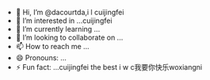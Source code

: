 - 👋 Hi, I’m @dacourtda,i l cuijingfei
- 👀 I’m interested in ...cuijingfei
- 🌱 I’m currently learning ...
- 💞️ I’m looking to collaborate on ...
- 📫 How to reach me ...
- 😄 Pronouns: ...
- ⚡ Fun fact: ...cuijingfei the best
i w c我要你快乐woxiangni
<!---everything smaller than you
dacourtda/dacourtda is a ✨ special ✨ repository because its `README.md` (this file) appears on your GitHub profile.huiyipianqian
You can click the Preview link to take a look at your changes.
--->
